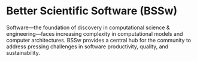 # Better Scientific Software (BSSw)

Software—the foundation of discovery in computational science & engineering—faces increasing complexity in computational models and computer architectures. BSSw provides a central hub for the community to address pressing challenges in software productivity, quality, and sustainability.

<!---
Slide1 L: ../Articles/Blog/BSSwHighlights2021.md
Slide1 R: ../images/Blog_2112_YIR_Montage.png
Slide2 L: ../Articles/Blog/2022-01-2022BSSwFellowshipAnnounce.md
Slide2 L: ../Articles/Blog/2021-11-HPCAndTheLabManager.md
Slide3 L: ../Articles/Blog/2021-12-sc21-swe-cse-bof.md
Slide3 R: ../images/Blog_2112_SC21.png
Slide4 L: ../Articles/Blog/2021-11-CollegevilleReportDay3.md
Slide4 R: ../images/Blog_2109_Collegeville1.png
Slide5 L: ../CuratedContent/InclusiveTermsResources.md
Slide5 R: ../CuratedContent/swr-panels-cc.md
Slide6 L: ../Articles/Blog/2021-10-FirstFiveYrsWebinar.md
Slide6 R: ../images/Blog_2110_HPC-BP.png
Slide7 L: ../ShortArticles/CodingConventions.md
Slide7 R: ../Events/2022-01-SoftwareQualityDays.md
--->

<!---
Caution: Blank line after first comment mark (or before last comment mark) causes build failure.
LCM: Saving for use again later
Slide1 L: ../Articles/Blog/2021-09-SSwDiscoveriesInterview.md
Slide1 R: ../images/Blog_2109_SX_OmicronA.png
Slide2 L: ../Articles/Blog/2021-09-CollegevilleReportDay1.md
Slide2 R: ../images/Blog_2109_Collegeville1.png
Slide3 L: ../CuratedContent/SoftwareSustainabilityInstituteGuides.md
Slide3 R: ../CuratedContent/ExecutableEnvironments.md
Slide4 L: ../Articles/Blog/2021-08-registry-best-practices.md 
Slide4 R: ../CuratedContent/ThingsYouShouldNeverDoPartI.md
Slide5 L: ../Articles/Blog/2021-08-IntegratingInterns.md
Slide5 R: ../images/Blog_0821_Interns.png
Slide6 L: ../Events/2021-10-XpertNetwork.md
Slide6 R: ../Events/2021-10-wosss21.md
Slide7 R: ../Events/hpcbp-057-sierra-and-elcapitan-coes.md
Slide7 L: ../Events/2021-10-ssi-fellowship.md
--->

<!---
[Site Overview](SiteOverview.md)

[Communities Overview](CommunitiesOverview.md)

[Intro to CSE](IntroToCse.md)

[Intro to HPC](IntroToHpc.md)

--->
